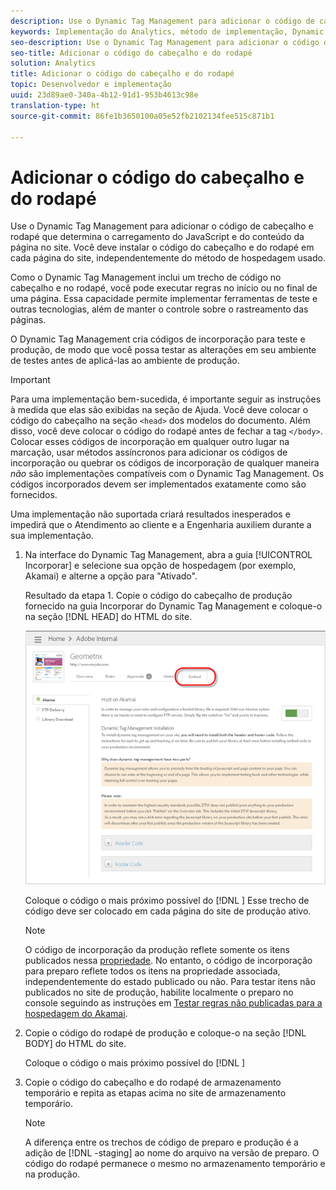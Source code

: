 ```yaml
---
description: Use o Dynamic Tag Management para adicionar o código de cabeçalho e rodapé que determina o carregamento do JavaScript e do conteúdo da página no site. Você deve instalar o código do cabeçalho e do rodapé em cada página do site, independentemente do método de hospedagem usado.
keywords: Implementação do Analytics, método de implementação, Dynamic Tag Management, dtm, código, código de página, código de cabeçalho, código de rodapé, código de incorporação, guia incorporar, incorporar
seo-description: Use o Dynamic Tag Management para adicionar o código de cabeçalho e rodapé que determina o carregamento do JavaScript e do conteúdo da página no site. Você deve instalar o código do cabeçalho e do rodapé em cada página do site, independentemente do método de hospedagem usado.
seo-title: Adicionar o código do cabeçalho e do rodapé
solution: Analytics
title: Adicionar o código do cabeçalho e do rodapé
topic: Desenvolvedor e implementação
uuid: 23d89ae0-340a-4b12-91d1-953b4613c98e
translation-type: ht
source-git-commit: 86fe1b3650100a05e52fb2102134fee515c871b1

---
```



# Adicionar o código do cabeçalho e do rodapé

Use o Dynamic Tag Management para adicionar o código de cabeçalho e rodapé que determina o carregamento do JavaScript e do conteúdo da página no site. Você deve instalar o código do cabeçalho e do rodapé em cada página do site, independentemente do método de hospedagem usado.

Como o Dynamic Tag Management inclui um trecho de código no cabeçalho e no rodapé, você pode executar regras no início ou no final de uma página. Essa capacidade permite implementar ferramentas de teste e outras tecnologias, além de manter o controle sobre o rastreamento das páginas.

O Dynamic Tag Management cria códigos de incorporação para teste e produção, de modo que você possa testar as alterações em seu ambiente de testes antes de aplicá-las ao ambiente de produção.

>[!IMPORTANT]
>
>Para uma implementação bem-sucedida, é importante seguir as instruções à medida que elas são exibidas na seção de Ajuda. Você deve colocar o código do cabeçalho na seção `<head>` dos modelos do documento. Além disso, você deve colocar o código do rodapé antes de fechar a tag `</body>`. Colocar esses códigos de incorporação em qualquer outro lugar na marcação, usar métodos assíncronos para adicionar os códigos de incorporação ou quebrar os códigos de incorporação de qualquer maneira *não* são implementações compatíveis com o Dynamic Tag Management. Os códigos incorporados devem ser implementados exatamente como são fornecidos.
>
>Uma implementação não suportada criará resultados inesperados e impedirá que o Atendimento ao cliente e a Engenharia auxiliem durante a sua implementação.

1. Na interface do Dynamic Tag Management, abra a guia [!UICONTROL Incorporar] e selecione sua opção de hospedagem (por exemplo, Akamai) e alterne a opção para "Ativado".

   Resultado da etapa 1.  Copie o código do cabeçalho de produção fornecido na guia Incorporar do Dynamic Tag Management e coloque-o na seção [!DNL HEAD] do HTML do site.

   ![](assets/dtm-embed.png)

   Coloque o código o mais próximo possível do [!DNL <head><meta http-equiv="Content-Type" content="text/html; charset=UTF-8">] Esse trecho de código deve ser colocado em cada página do site de produção ativo.

   >[!NOTE]
   >
   >O código de incorporação da produção reflete somente os itens publicados nessa [propriedade](../../../implement/c-implement-with-dtm/t-create-web-property.md#task_960467FBB7A54499AC228CB3AA3C4123). No entanto, o código de incorporação para preparo reflete todos os itens na propriedade associada, independentemente do estado publicado ou não. Para testar itens não publicados no site de produção, habilite localmente o preparo no console seguindo as instruções em [Testar regras não publicadas para a hospedagem do Akamai](../../../implement/c-implement-with-dtm/c-rules/t-test-rules-akamai.md#task_B397167F9E9B4487957AD6CE2AD47259).

1. Copie o código do rodapé de produção e coloque-o na seção [!DNL BODY] do HTML do site.

   Coloque o código o mais próximo possível do [!DNL </body>]
1. Copie o código do cabeçalho e do rodapé de armazenamento temporário e repita as etapas acima no site de armazenamento temporário.

   >[!NOTE]
   >
   >A diferença entre os trechos de código de preparo e produção é a adição de [!DNL -staging] ao nome do arquivo na versão de preparo. O código do rodapé permanece o mesmo no armazenamento temporário e na produção.

